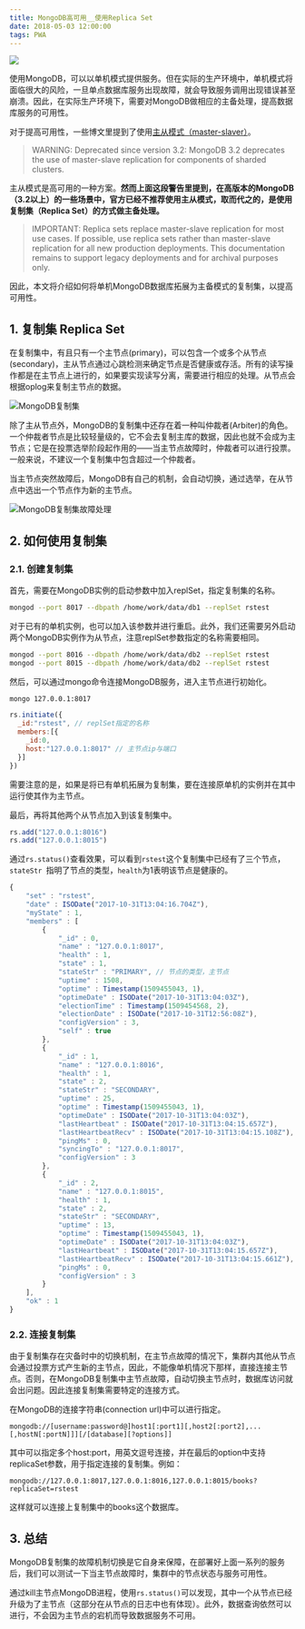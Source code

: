 ```yaml
---
title: MongoDB高可用__使用Replica Set
date: 2018-05-03 12:00:00
tags: PWA
---
```


![](/img/162a560d0bdaf33c.jpeg)

使用MongoDB，可以以单机模式提供服务。但在实际的生产环境中，单机模式将面临很大的风险，一旦单点数据库服务出现故障，就会导致服务调用出现错误甚至崩溃。因此，在实际生产环境下，需要对MongoDB做相应的主备处理，提高数据库服务的可用性。

<!-- more -->

对于提高可用性，一些博文里提到了使用[主从模式（master-slaver）](https://docs.mongodb.com/manual/core/master-slave/)。

> WARNING:
Deprecated since version 3.2: MongoDB 3.2 deprecates the use of master-slave replication for components of sharded clusters.

主从模式是高可用的一种方案。**然而上面这段警告里提到，在高版本的MongoDB（3.2以上）的一些场景中，官方已经不推荐使用主从模式，取而代之的，是使用复制集（Replica Set）的方式做主备处理。**

> IMPORTANT:
Replica sets replace master-slave replication for most use cases. If possible, use replica sets rather than master-slave replication for all new production deployments. This documentation remains to support legacy deployments and for archival purposes only.

因此，本文将介绍如何将单机MongoDB数据库拓展为主备模式的复制集，以提高可用性。

## 1. 复制集 Replica Set
在复制集中，有且只有一个主节点(primary)，可以包含一个或多个从节点(secondary)，主从节点通过心跳检测来确定节点是否健康或存活。所有的读写操作都是在主节点上进行的，如果要实现读写分离，需要进行相应的处理。从节点会根据oplog来复制主节点的数据。

![MongoDB复制集](/img/163266184cbe4acd.png)

除了主从节点外，MongoDB的复制集中还存在着一种叫仲裁者(Arbiter)的角色。一个仲裁者节点是比较轻量级的，它不会去复制主库的数据，因此也就不会成为主节点；它是在投票选举阶段起作用的——当主节点故障时，仲裁者可以进行投票。一般来说，不建议一个复制集中包含超过一个仲裁者。

当主节点突然故障后，MongoDB有自己的机制，会自动切换，通过选举，在从节点中选出一个节点作为新的主节点。

![MongoDB复制集故障处理](/img/163266184cd3012c.png)

## 2. 如何使用复制集
### 2.1. 创建复制集
首先，需要在MongoDB实例的启动参数中加入replSet，指定复制集的名称。

```bash
mongod --port 8017 --dbpath /home/work/data/db1 --replSet rstest
```

对于已有的单机实例，也可以加入该参数并进行重启。此外，我们还需要另外启动两个MongoDB实例作为从节点，注意replSet参数指定的名称需要相同。

```bash
mongod --port 8016 --dbpath /home/work/data/db2 --replSet rstest
mongod --port 8015 --dbpath /home/work/data/db2 --replSet rstest
```

然后，可以通过mongo命令连接MongoDB服务，进入主节点进行初始化。

```bash
mongo 127.0.0.1:8017
```

```javascript
rs.initiate({
  _id:"rstest", // replSet指定的名称
  members:[{
    _id:0,
    host:"127.0.0.1:8017" // 主节点ip与端口
  }]
})
```
需要注意的是，如果是将已有单机拓展为复制集，要在连接原单机的实例并在其中运行使其作为主节点。

最后，再将其他两个从节点加入到该复制集中。

```javascript
rs.add("127.0.0.1:8016")
rs.add("127.0.0.1:8015")
```

通过`rs.status()`查看效果，可以看到`rstest`这个复制集中已经有了三个节点，`stateStr `指明了节点的类型，`health`为1表明该节点是健康的。

```javascript
{
    "set" : "rstest",
    "date" : ISODate("2017-10-31T13:04:16.704Z"),
    "myState" : 1,
    "members" : [
        {
            "_id" : 0,
            "name" : "127.0.0.1:8017",
            "health" : 1,
            "state" : 1,
            "stateStr" : "PRIMARY", // 节点的类型，主节点
            "uptime" : 1508,
            "optime" : Timestamp(1509455043, 1),
            "optimeDate" : ISODate("2017-10-31T13:04:03Z"),
            "electionTime" : Timestamp(1509454568, 2),
            "electionDate" : ISODate("2017-10-31T12:56:08Z"),
            "configVersion" : 3,
            "self" : true
        },
        {
            "_id" : 1,
            "name" : "127.0.0.1:8016",
            "health" : 1,
            "state" : 2,
            "stateStr" : "SECONDARY",
            "uptime" : 25,
            "optime" : Timestamp(1509455043, 1),
            "optimeDate" : ISODate("2017-10-31T13:04:03Z"),
            "lastHeartbeat" : ISODate("2017-10-31T13:04:15.657Z"),
            "lastHeartbeatRecv" : ISODate("2017-10-31T13:04:15.108Z"),
            "pingMs" : 0,
            "syncingTo" : "127.0.0.1:8017",
            "configVersion" : 3
        },
        {
            "_id" : 2,
            "name" : "127.0.0.1:8015",
            "health" : 1,
            "state" : 2,
            "stateStr" : "SECONDARY",
            "uptime" : 13,
            "optime" : Timestamp(1509455043, 1),
            "optimeDate" : ISODate("2017-10-31T13:04:03Z"),
            "lastHeartbeat" : ISODate("2017-10-31T13:04:15.657Z"),
            "lastHeartbeatRecv" : ISODate("2017-10-31T13:04:15.661Z"),
            "pingMs" : 0,
            "configVersion" : 3
        }
    ],
    "ok" : 1
}
```

### 2.2. 连接复制集
由于复制集存在灾备时中的切换机制，在主节点故障的情况下，集群内其他从节点会通过投票方式产生新的主节点，因此，不能像单机情况下那样，直接连接主节点。否则，在MongoDB复制集中主节点故障，自动切换主节点时，数据库访问就会出问题。因此连接复制集需要特定的连接方式。

在MongoDB的连接字符串(connection url)中可以进行指定。

```
mongodb://[username:password@]host1[:port1][,host2[:port2],...[,hostN[:portN]]][/[database][?options]]
```

其中可以指定多个host:port，用英文逗号连接，并在最后的option中支持replicaSet参数，用于指定连接的复制集。例如：

```
mongodb://127.0.0.1:8017,127.0.0.1:8016,127.0.0.1:8015/books?replicaSet=rstest
```

这样就可以连接上复制集中的books这个数据库。

## 3. 总结
MongoDB复制集的故障机制切换是它自身来保障，在部署好上面一系列的服务后，我们可以测试一下当主节点故障时，集群中的节点状态与服务可用性。

通过kill主节点MongoDB进程，使用`rs.status()`可以发现，其中一个从节点已经升级为了主节点（这部分在从节点的日志中也有体现）。此外，数据查询依然可以进行，不会因为主节点的宕机而导致数据服务不可用。